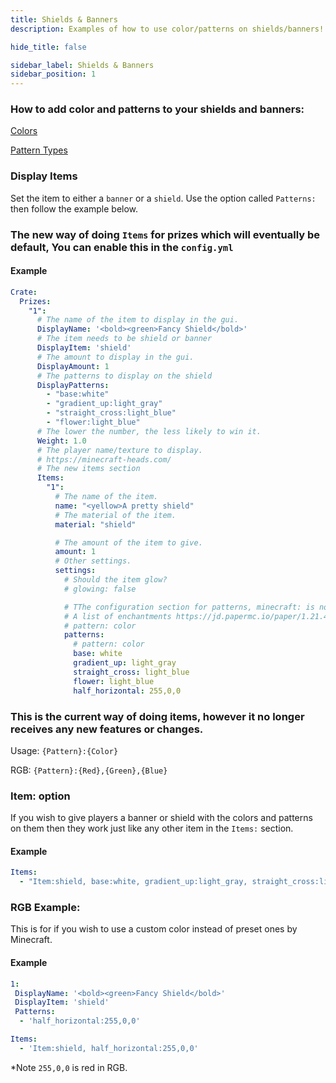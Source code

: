 ```yaml
---
title: Shields & Banners
description: Examples of how to use color/patterns on shields/banners!

hide_title: false

sidebar_label: Shields & Banners
sidebar_position: 1
---
```

### How to add color and patterns to your shields and banners:

[Colors](https://jd.papermc.io/paper/1.21.4/org/bukkit/DyeColor.html)

[Pattern Types](https://jd.papermc.io/paper/1.21.4/org/bukkit/block/banner/PatternType.html)

### Display Items
Set the item to either a `banner` or a `shield`. Use the option called `Patterns:` then follow the example below.

### The new way of doing `Items` for prizes which will eventually be default, You can enable this in the `config.yml`
#### Example
```yaml
Crate:
  Prizes:
    "1":
      # The name of the item to display in the gui.
      DisplayName: '<bold><green>Fancy Shield</bold>'
      # The item needs to be shield or banner
      DisplayItem: 'shield'
      # The amount to display in the gui.
      DisplayAmount: 1
      # The patterns to display on the shield
      DisplayPatterns:
        - "base:white"
        - "gradient_up:light_gray"
        - "straight_cross:light_blue"
        - "flower:light_blue"
      # The lower the number, the less likely to win it.
      Weight: 1.0
      # The player name/texture to display.
      # https://minecraft-heads.com/
      # The new items section
      Items:
        "1":
          # The name of the item.
          name: "<yellow>A pretty shield"
          # The material of the item.
          material: "shield"

          # The amount of the item to give.
          amount: 1
          # Other settings.
          settings:
            # Should the item glow?
            # glowing: false

            # TThe configuration section for patterns, minecraft: is not needed in front of the pattern.
            # A list of enchantments https://jd.papermc.io/paper/1.21.4/io/papermc/paper/registry/keys/BannerPatternKeys.html
            # pattern: color
            patterns:
              # pattern: color
              base: white
              gradient_up: light_gray
              straight_cross: light_blue
              flower: light_blue
              half_horizontal: 255,0,0
```

### This is the current way of doing items, however it no longer receives any new features or changes.
Usage: `{Pattern}:{Color}`

RGB: `{Pattern}:{Red},{Green},{Blue}`

### Item: option
If you wish to give players a banner or shield with the colors and patterns on them then they work just like any other item in the `Items:` section.

#### Example
```yaml
Items:
  - "Item:shield, base:white, gradient_up:light_gray, straight_cross:light_blue, flower:light_blue"
```

### RGB Example:
This is for if you wish to use a custom color instead of preset ones by Minecraft.

#### Example
```yaml
1:
 DisplayName: '<bold><green>Fancy Shield</bold>'
 DisplayItem: 'shield'
 Patterns:
  - 'half_horizontal:255,0,0'
```
```yaml
Items:
  - 'Item:shield, half_horizontal:255,0,0'
```
*Note `255,0,0` is red in RGB.
